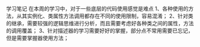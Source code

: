 学习笔记
在本周的学习中，对于一些底层的代码使用感觉是难点
1、各种使用的方法，从其实例化、类属性方法调用都存在不同的使用限制，容易混淆；
2、针对类的继承，需要较强的逻辑思维进行分析，而且需要考虑好各种类之间的属性，方法的调用覆盖；
3、针对描述器的学习需要好好的掌握，部分点不常用需要已忘记，但是需要掌握器使用方法；